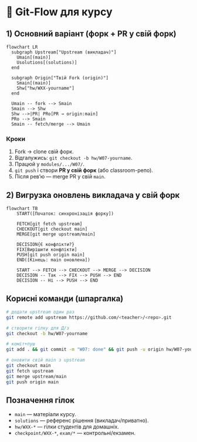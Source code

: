# 🌿 Git-Flow для курсу

## 1) Основний варіант (форк + PR у свій форк)
```mermaid
flowchart LR
  subgraph Upstream["Upstream (викладач)"]
    Umain[(main)]
    Usolutions[(solutions)]
  end

  subgraph Origin["Твій Fork (origin)"]
    Smain[(main)]
    Shw["hw/WXX-yourname"]
  end

  Umain -- fork --> Smain
  Smain --> Shw
  Shw -->|PR| PRo[PR → origin:main]
  PRo --> Smain
  Smain -- fetch/merge --> Umain
```

### Кроки
1. Fork → clone свій форк.
2. Відгалужись: `git checkout -b hw/W07-yourname`.
3. Працюй у `modules/.../W07/`.
4. `git push` і створи **PR у свій форк** (або classroom-репо).
5. Після ревʼю — merge PR у свій `main`.

## 2) Вигрузка оновлень викладача у свій форк
```mermaid
flowchart TB
    START([Початок: синхронізація форку])

    FETCH[git fetch upstream]
    CHECKOUT[git checkout main]
    MERGE[git merge upstream/main]

    DECISION{Є конфлікти?}
    FIX[Вирішити конфлікти]
    PUSH[git push origin main]
    END([Кінець: main оновлена])

    START --> FETCH --> CHECKOUT --> MERGE --> DECISION
    DECISION -- Так --> FIX --> PUSH --> END
    DECISION -- Ні --> PUSH --> END
```

## Корисні команди (шпаргалка)
```bash
# додати upstream один раз
git remote add upstream https://github.com/<teacher>/<repo>.git

# створити гілку для Д/з
git checkout -b hw/W07-yourname

# коміт+пуш
git add . && git commit -m "W07: done" && git push -u origin hw/W07-yourname

# оновити свій main з upstream
git checkout main
git fetch upstream
git merge upstream/main
git push origin main
```

## Позначення гілок
- `main` — матеріали курсу.
- `solutions` — референс рішення (викладач/приватно).
- `hw/WXX-*` — гілки студентів для домашніх.
- `checkpoint/WXX-*`, `exam/*` — контрольні/екзамен.
